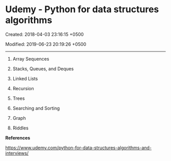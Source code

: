 # Udemy - Python for data structures algorithms

Created: 2018-04-03 23:16:15 +0500

Modified: 2019-06-23 20:19:26 +0500

---

1.  Array Sequences

2.  Stacks, Queues, and Deques

3.  Linked Lists

4.  Recursion

5.  Trees

6.  Searching and Sorting

7.  Graph

8.  Riddles



**References**

<https://www.udemy.com/python-for-data-structures-algorithms-and-interviews/>
